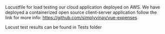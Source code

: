Locustfile for load testing our cloud application deployed on AWS. We have deployed a containerized open source client-server application follow the link for more info: https://github.com/simplyvinay/vue-expenses

Locust test results can be found in Tests folder
